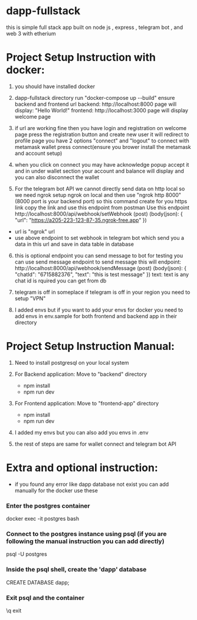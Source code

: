 # dapp-fullstack
this is simple full stack app built on node js , express , telegram bot , and web 3 with etherium


# Project Setup Instruction with docker:
1. you should have installed docker
2. dapp-fullstack directory run "docker-compose up --build"
    ensure backend and frontend url
    backend: http://localhost:8000   page will display:  "Hello World!"
    frontend: http://localhost:3000  page will display welcome page

3. if url are working fine then you have login and registration on welcome page press the registration button and create new user it will redirect to profile page 
  you have 2 options "connect" and "logout" to connect with metamask wallet press connect(ensure you brower install the metamask and account setup)
4. when you click on connect you may have acknowledge popup accept it and in under wallet section your account and balance will display and you can also disconnect the wallet
5. For the telegram bot API we cannot directly send data on http local so we need ngrok setup ngrok on local
    and then use "ngrok http 8000" (8000 port is your backend port)  so this command create for you https link copy the link 
    and use this endpoint from postman
     Use this endpoint http://localhost:8000/api/webhook/setWebhook (post)  (body(json): {
    "url": "https://a205-223-123-87-35.ngrok-free.app" 
})

- url is "ngrok" url
- use above endpoint to set webhook in telegram bot which send you a data in this url and save in data table in database

6. this is optional endpoint you can send message to bot for testing
you can use send message endpoint to send message this will endpoint: http://localhost:8000/api/webhook/sendMessage  (post)  (body(json): {
    "chatId": "6715882376",
    "text": "this is test message"
})
text: text is any
chat id is rquired you can get from db 

7. telegram is off in someplace if telegram is off in your region you need to setup "VPN"

8. I added envs but if you want to add your envs for docker you need to add envs in env.sample for both frontend and backend app in their directory



# Project Setup Instruction Manual:

1. Need to install postgresql on your local system
2. For Backend application: Move to "backend" directory 
    - npm install
    - npm run dev

3. For Frontend application: Move to "frontend-app" directory 
    - npm install
    - npm run dev
4. I added my envs but you can also add you envs in .env 

5. the rest of steps are same for wallet connect and telegram bot API



# Extra and optional instruction:

- if you found any error like dapp database not exist you can add manually
for the docker use these
### Enter the postgres container
docker exec -it postgres bash

### Connect to the postgres instance using psql (if you are following the manual instruction you can add directly)
psql -U postgres

### Inside the psql shell, create the 'dapp' database
CREATE DATABASE dapp;

### Exit psql and the container
\q
exit
